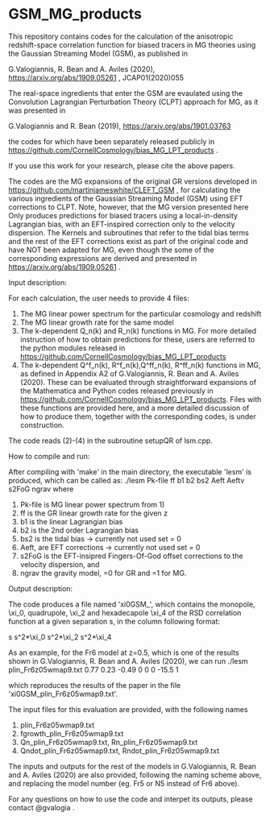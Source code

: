# GSM_MG_products 

This repository contains codes for the calculation of the anisotropic redshift-space correlation function for biased tracers in MG theories using the Gaussian Streaming Model (GSM), as published in

G.Valogiannis, R. Bean and A. Aviles (2020), https://arxiv.org/abs/1909.05261 , JCAP01(2020)055 

The real-space ingredients that enter the GSM are evaulated using the Convolution Lagrangian Perturbation Theory (CLPT) approach for MG, as it was presented in 

G.Valogiannis and R. Bean (2019), https://arxiv.org/abs/1901.03763

the codes for which have been separately released publicly in https://github.com/CornellCosmology/bias_MG_LPT_products . 

If you use this work for your research, please cite the above papers.

The codes are the MG expansions of the original GR versions developed in https://github.com/martinjameswhite/CLEFT_GSM , for 
calculating the various ingredients of the Gaussian Streaming Model (GSM) using EFT corrections to CLPT.
Note, however, that the MG version presented here Only produces predictions for biased tracers using a local-in-density Lagrangian bias, with an EFT-inspired correction only to the velocity dispersion.
The Kernels and subroutines that refer to the tidal bias terms and the rest of the EFT corrections exist as part of the original code and have NOT been adapted for MG, even though the some of the corresponding expressions are derived and presented in https://arxiv.org/abs/1909.05261 . 

Input description:

For each calculation, the user needs to provide 4 files: 
1) The MG linear power spectrum for the particular cosmology and redshift
2) The MG linear growth rate for the same model
3) The k-dependent Q_n(k) and R_n(k) functions in MG. For more detailed instruction of how to obtain predictions for these, users are referred to the python modules released in https://github.com/CornellCosmology/bias_MG_LPT_products
4) The k-dependent Q^f_n(k), R^f_n(k),Q^ff_n(k), R^ff_n(k) functions in MG, as defined in Appendix A2 of G.Valogiannis, R. Bean and A. Aviles (2020). These can be evaluated through straightforward expansions of the Mathematica and Python codes released previously in  https://github.com/CornellCosmology/bias_MG_LPT_products. Files with these functions are provided here, and a more detailed discussion of how to produce them, together with the corresponding codes, is under construction.

The code reads (2)-(4) in the subroutine setupQR of lsm.cpp. 

How to compile and run:

After compiling with 'make' in the main directory, the executable 'lesm' is produced, which can be called as:
./lesm Pk-file ff b1 b2 bs2 Aeft Aeftv s2FoG ngrav 
where
1) Pk-file is MG linear power spectrum from 1)
2) ff is the GR linear growth rate for the given z
3) b1 is the linear Lagrangian bias
4) b2 is the 2nd order Lagrangian bias
5) bs2 is the tidal bias -> currently not used set = 0
6) Aeft, <Aeftv> are EFT corrections -> currently not used set = 0
7) s2FoG is the EFT-insipred Fingers-Of-God offset corrections to the velocity dispersion, and 
8) ngrav the gravity model, =0 for GR and =1 for MG.

Output description:

The code produces a file named 'xi0GSM_<Pk-file>', which contains the monopole, \xi_0, quadrupole, \xi_2 and hexadecapole \xi_4 of the RSD correlation function at a given separation s, in the column following format:

s     s^2*\xi_0  s^2*\xi_2   s^2*\xi_4

As an example, for the Fr6 model at z=0.5, which is one of the results shown in G.Valogiannis, R. Bean and A. Aviles (2020), 
we can run 
./lesm plin_Fr6z05wmap9.txt 0.77 0.23 -0.49 0 0 0 -15.5 1

which reproduces the results of the paper in the file 'xi0GSM_plin_Fr6z05wmap9.txt'.

The input files for this evaluation are provided, with the following names
1) plin_Fr6z05wmap9.txt
2) fgrowth_plin_Fr6z05wmap9.txt
3) Qn_plin_Fr6z05wmap9.txt, Rn_plin_Fr6z05wmap9.txt
4) Qndot_plin_Fr6z05wmap9.txt, Rndot_plin_Fr6z05wmap9.txt

The inputs and outputs for the rest of the models in G.Valogiannis, R. Bean and A. Aviles (2020) are also provided, following the naming scheme above, and replacing the model number (eg. Fr5 or N5 instead of Fr6 above).

For any questions on how to use the code and interpet its outputs, please contact @gvalogia . 







